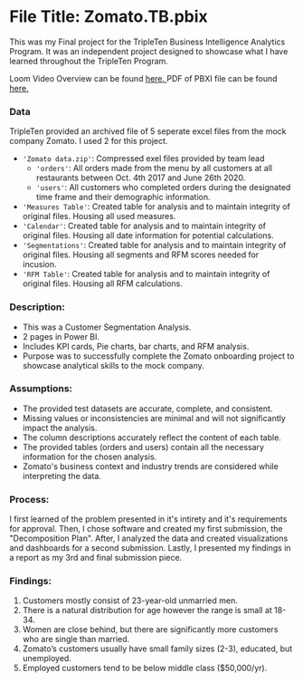 # File Title: Zomato.TB.pbix

This was my Final project for the TripleTen Business Intelligence Analytics Program. It was an independent project designed to showcase what I have learned throughout the TripleTen Program.

Loom Video Overview can be found <a href='https://www.loom.com/share/d29a87fb973846829433f6dcf9a91a5b?sid=add8ee32-42ac-48d2-9af6-049f9e8dac77' target=_blank><u>here</u>. </a>PDF of PBXI file can be found <a href='https://drive.google.com/file/d/1_ynGzWjmB5WdsHw0KTVR6Y7i6xtBXMFv/view?usp=sharing' target=_blank><u>here</u>.</a>

### Data
TripleTen provided an archived file of 5 seperate excel files from the mock company Zomato. I used 2 for this project.
- `'Zomato data.zip'`: Compressed exel files provided by team lead
    - `'orders'`: All orders made from the menu by all customers at all restaurants between Oct. 4th 2017 and June 26th 2020.
    - `'users'`: All customers who completed orders during the designated time frame and their demographic information.
- `'Measures Table'`: Created table for analysis and to maintain integrity of original files. Housing all used measures.
- `'Calendar'`: Created table for analysis and to maintain integrity of original files. Housing all date information for potential calculations.
- `'Segmentations'`: Created table for analysis and to maintain integrity of original files. Housing all segments and RFM scores needed for incusion.
- `'RFM Table'`: Created table for analysis and to maintain integrity of original files. Housing all RFM calculations.

### Description:
- This was a Customer Segmentation Analysis.
- 2 pages in Power BI.
- Includes KPI cards, Pie charts, bar charts, and RFM analysis.
- Purpose was to successfully complete the Zomato onboarding project to showcase analytical skills to the mock company.

### Assumptions:
- The provided test datasets are accurate, complete, and consistent.
- Missing values or inconsistencies are minimal and will not significantly impact the analysis.
- The column descriptions accurately reflect the content of each table.
- The provided tables (orders and users) contain all the necessary information for the chosen analysis.
- Zomato's business context and industry trends are considered while interpreting the data.

### Process:
I first learned of the problem presented in it's intirety and it's requirements for approval.
Then, I chose software and created my first submission, the "Decomposition Plan".
After, I analyzed the data and created visualizations and dashboards for a second submission.
Lastly, I presented my findings in a report as my 3rd and final submission piece.

### Findings:
1. Customers mostly consist of 23-year-old unmarried men.
2. There is a natural distribution for age however the range is small at 18-34.
3. Women are close behind, but there are significantly more customers who are single than married.
4. Zomato’s customers usually have small family sizes (2-3), educated, but unemployed.
5. Employed customers tend to be below middle class ($50,000/yr).

